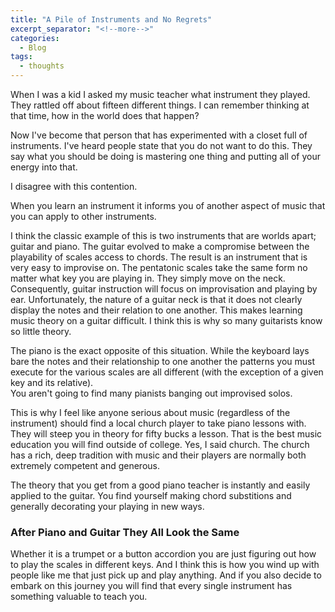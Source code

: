 ```yaml
---
title: "A Pile of Instruments and No Regrets"
excerpt_separator: "<!--more-->"
categories:
  - Blog
tags:
  - thoughts
---
```


When I was a kid I asked my music teacher what instrument they played.  They rattled off about fifteen different things.
I can remember thinking at that time, how in the world does that happen?   
<!--more-->

Now I've become that person that has experimented with a closet full of instruments.  I've heard people state that you do 
not want to do this.  They say what you should be doing is mastering one thing and putting all of your energy into that.   

I disagree with this contention.   

When you learn an instrument it informs you of another aspect of music that you can apply to other instruments.   

I think the classic example of this is two instruments that are worlds apart; guitar and piano.  The guitar evolved to make 
a compromise between the playability of scales access to chords.  The result is an instrument that is very easy to 
improvise on.  The pentatonic scales take the same form no matter what key you are playing in.  They simply move on the neck. 
Consequently, guitar instruction will focus on improvisation and playing by ear.  Unfortunately, the nature of a guitar neck 
is that it does not clearly display the notes and their relation to one another.  This makes learning music theory on a guitar 
difficult.  I think this is why so many guitarists know so little theory.   

The piano is the exact opposite of this situation.  While the keyboard lays bare the notes and their relationship to one another 
the patterns you must execute for the various scales are all different (with the exception of a given key and its relative).  
You aren't going to find many pianists banging out improvised solos.   

This is why I feel like anyone serious about music (regardless of the instrument) should find a local church player to take piano 
lessons with.  They will steep you in theory for fifty bucks a lesson.  That is the best music education you will find 
outside of college.  Yes, I said church.  The church has a rich, deep tradition with music and their players are 
normally both extremely competent and generous.   

The theory that you get from a good piano teacher is instantly and easily applied to the guitar.  You find yourself making
chord substitions and generally decorating your playing in new ways.

### After Piano and Guitar They All Look the Same

Whether it is a trumpet or a button accordion you are just figuring out how to play the scales in different keys.  And I think 
this is how you wind up with people like me that just pick up and play anything.  And if you also decide to embark on 
this journey you will find that every single instrument has something valuable to teach you.